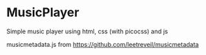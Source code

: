 # MusicPlayer
Simple music player using html, css (with picocss) and js

musicmetadata.js from https://github.com/leetreveil/musicmetadata
